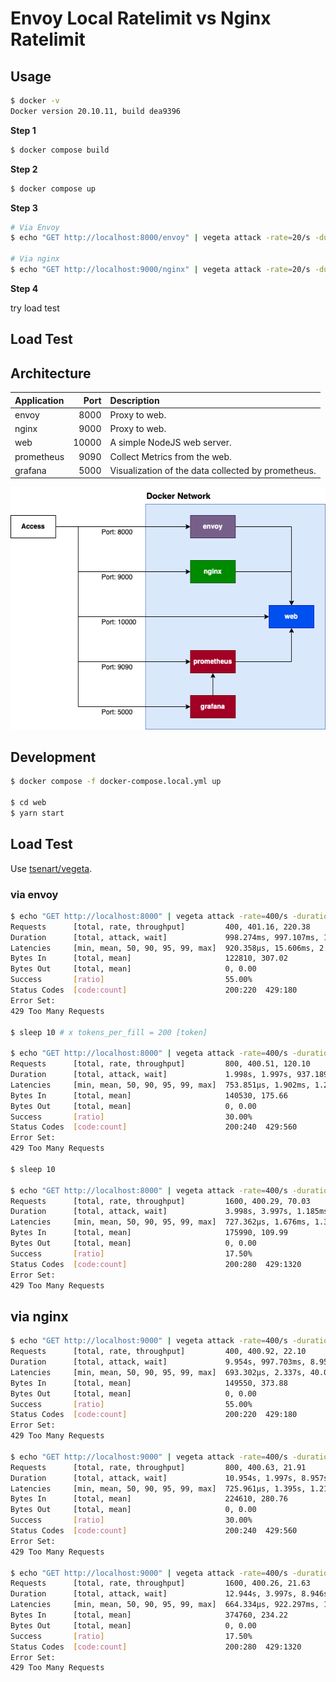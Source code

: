 # Envoy Local Ratelimit vs Nginx Ratelimit

## Usage

```bash
$ docker -v
Docker version 20.10.11, build dea9396
```

**Step 1**

```bash
$ docker compose build
```

**Step 2**

```bash
$ docker compose up
```

**Step 3**

```bash
# Via Envoy
$ echo "GET http://localhost:8000/envoy" | vegeta attack -rate=20/s -duration=300s -timeout=10s | tee results.bin | vegeta report

# Via nginx
$ echo "GET http://localhost:9000/nginx" | vegeta attack -rate=20/s -duration=300s -timeout=10s | tee results.bin | vegeta report
```

**Step 4**

try load test

## Load Test

## Architecture

| Application |  Port | Description                                        |
| :---------- | ----: | :------------------------------------------------- |
| envoy       |  8000 | Proxy to web.                                      |
| nginx       |  9000 | Proxy to web.                                      |
| web         | 10000 | A simple NodeJS web server.                        |
| prometheus  |  9090 | Collect Metrics from the web.                      |
| grafana     |  5000 | Visualization of the data collected by prometheus. |

![architecture](./ratelimit-architecture.png)

## Development

```bash
$ docker compose -f docker-compose.local.yml up

$ cd web
$ yarn start
```

## Load Test

Use [tsenart/vegeta](https://github.com/tsenart/vegeta).

### via envoy

```bash
$ echo "GET http://localhost:8000" | vegeta attack -rate=400/s -duration=1s | tee results.bin | vegeta report
Requests      [total, rate, throughput]         400, 401.16, 220.38
Duration      [total, attack, wait]             998.274ms, 997.107ms, 1.167ms
Latencies     [min, mean, 50, 90, 95, 99, max]  920.358µs, 15.606ms, 2.893ms, 67.263ms, 92.738ms, 103.335ms, 105.132ms
Bytes In      [total, mean]                     122810, 307.02
Bytes Out     [total, mean]                     0, 0.00
Success       [ratio]                           55.00%
Status Codes  [code:count]                      200:220  429:180
Error Set:
429 Too Many Requests

$ sleep 10 # x tokens_per_fill = 200 [token]

$ echo "GET http://localhost:8000" | vegeta attack -rate=400/s -duration=2s | tee results.bin | vegeta report
Requests      [total, rate, throughput]         800, 400.51, 120.10
Duration      [total, attack, wait]             1.998s, 1.997s, 937.189µs
Latencies     [min, mean, 50, 90, 95, 99, max]  753.851µs, 1.902ms, 1.267ms, 2.971ms, 3.659ms, 11.707ms, 21.521ms
Bytes In      [total, mean]                     140530, 175.66
Bytes Out     [total, mean]                     0, 0.00
Success       [ratio]                           30.00%
Status Codes  [code:count]                      200:240  429:560
Error Set:
429 Too Many Requests

$ sleep 10

$ echo "GET http://localhost:8000" | vegeta attack -rate=400/s -duration=4s | tee results.bin | vegeta report
Requests      [total, rate, throughput]         1600, 400.29, 70.03
Duration      [total, attack, wait]             3.998s, 3.997s, 1.185ms
Latencies     [min, mean, 50, 90, 95, 99, max]  727.362µs, 1.676ms, 1.301ms, 2.468ms, 2.99ms, 9.607ms, 15.653ms
Bytes In      [total, mean]                     175990, 109.99
Bytes Out     [total, mean]                     0, 0.00
Success       [ratio]                           17.50%
Status Codes  [code:count]                      200:280  429:1320
Error Set:
429 Too Many Requests
```

## via nginx

```bash
$ echo "GET http://localhost:9000" | vegeta attack -rate=400/s -duration=1s | tee results.bin | vegeta report
Requests      [total, rate, throughput]         400, 400.92, 22.10
Duration      [total, attack, wait]             9.954s, 997.703ms, 8.956s
Latencies     [min, mean, 50, 90, 95, 99, max]  693.302µs, 2.337s, 40.091ms, 7.526s, 8.479s, 8.997s, 8.999s
Bytes In      [total, mean]                     149550, 373.88
Bytes Out     [total, mean]                     0, 0.00
Success       [ratio]                           55.00%
Status Codes  [code:count]                      200:220  429:180
Error Set:
429 Too Many Requests

$ echo "GET http://localhost:9000" | vegeta attack -rate=400/s -duration=2s | tee results.bin | vegeta report
Requests      [total, rate, throughput]         800, 400.63, 21.91
Duration      [total, attack, wait]             10.954s, 1.997s, 8.957s
Latencies     [min, mean, 50, 90, 95, 99, max]  725.961µs, 1.395s, 1.213ms, 6.584s, 8.483s, 9s, 9.005s
Bytes In      [total, mean]                     224610, 280.76
Bytes Out     [total, mean]                     0, 0.00
Success       [ratio]                           30.00%
Status Codes  [code:count]                      200:240  429:560
Error Set:
429 Too Many Requests

$ echo "GET http://localhost:9000" | vegeta attack -rate=400/s -duration=4s | tee results.bin | vegeta report
Requests      [total, rate, throughput]         1600, 400.26, 21.63
Duration      [total, attack, wait]             12.944s, 3.997s, 8.946s
Latencies     [min, mean, 50, 90, 95, 99, max]  664.334µs, 922.297ms, 1.17ms, 4.683s, 8.479s, 9s, 9.005s
Bytes In      [total, mean]                     374760, 234.22
Bytes Out     [total, mean]                     0, 0.00
Success       [ratio]                           17.50%
Status Codes  [code:count]                      200:280  429:1320
Error Set:
429 Too Many Requests
```
